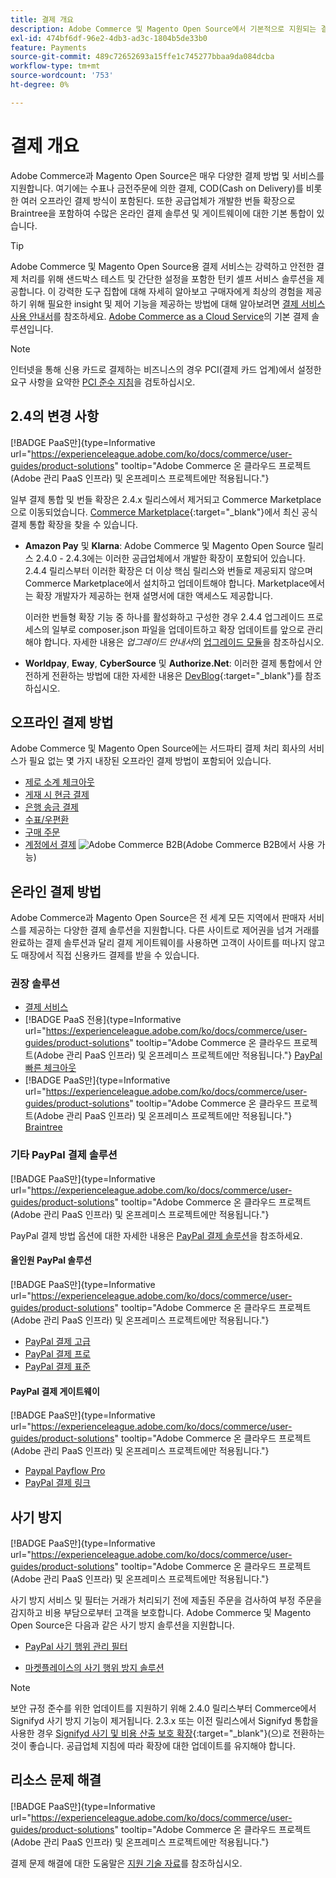 ```yaml
---
title: 결제 개요
description: Adobe Commerce 및 Magento Open Source에서 기본적으로 지원되는 결제 방법 및 서비스에 대해 알아봅니다.
exl-id: 474bf6df-96e2-4db3-ad3c-1804b5de33b0
feature: Payments
source-git-commit: 489c72652693a15ffe1c745277bbaa9da084dcba
workflow-type: tm+mt
source-wordcount: '753'
ht-degree: 0%

---
```


# 결제 개요

Adobe Commerce과 Magento Open Source은 매우 다양한 결제 방법 및 서비스를 지원합니다. 여기에는 수표나 금전주문에 의한 결제, COD(Cash on Delivery)를 비롯한 여러 오프라인 결제 방식이 포함된다. 또한 공급업체가 개발한 번들 확장으로 Braintree을 포함하여 수많은 온라인 결제 솔루션 및 게이트웨이에 대한 기본 통합이 있습니다.

>[!TIP]
>
>Adobe Commerce 및 Magento Open Source용 결제 서비스는 강력하고 안전한 결제 처리를 위해 샌드박스 테스트 및 간단한 설정을 포함한 턴키 셀프 서비스 솔루션을 제공합니다. 이 강력한 도구 집합에 대해 자세히 알아보고 구매자에게 최상의 경험을 제공하기 위해 필요한 insight 및 제어 기능을 제공하는 방법에 대해 알아보려면 [결제 서비스 사용 안내서](https://experienceleague.adobe.com/docs/commerce/payment-services/guide-overview.html?lang=ko)를 참조하세요. [Adobe Commerce as a Cloud Service](https://experienceleague.adobe.com/ko/docs/commerce/cloud-service/overview)의 기본 결제 솔루션입니다.

>[!NOTE]
>
>인터넷을 통해 신용 카드로 결제하는 비즈니스의 경우 PCI(결제 카드 업계)에서 설정한 요구 사항을 요약한 [PCI 준수 지침](../getting-started/compliance-pci.md)을 검토하십시오.

## 2.4의 변경 사항

[!BADGE PaaS만]{type=Informative url="https://experienceleague.adobe.com/ko/docs/commerce/user-guides/product-solutions" tooltip="Adobe Commerce 온 클라우드 프로젝트(Adobe 관리 PaaS 인프라) 및 온프레미스 프로젝트에만 적용됩니다."}

일부 결제 통합 및 번들 확장은 2.4.x 릴리스에서 제거되고 Commerce Marketplace으로 이동되었습니다. [Commerce Marketplace](https://marketplace.magento.com/extensions/payments-security.html){:target="_blank"}에서 최신 공식 결제 통합 확장을 찾을 수 있습니다.

- **Amazon Pay** 및 **Klarna**: Adobe Commerce 및 Magento Open Source 릴리스 2.4.0 - 2.4.3에는 이러한 공급업체에서 개발한 확장이 포함되어 있습니다. 2.4.4 릴리스부터 이러한 확장은 더 이상 핵심 릴리스와 번들로 제공되지 않으며 Commerce Marketplace에서 설치하고 업데이트해야 합니다. Marketplace에서는 확장 개발자가 제공하는 현재 설명서에 대한 액세스도 제공합니다.

  이러한 번들형 확장 기능 중 하나를 활성화하고 구성한 경우 2.4.4 업그레이드 프로세스의 일부로 composer.json 파일을 업데이트하고 확장 업데이트를 앞으로 관리해야 합니다. 자세한 내용은 _업그레이드 안내서_&#x200B;의 [업그레이드 모듈](https://experienceleague.adobe.com/docs/commerce-operations/upgrade-guide/modules/upgrade.html?lang=ko)을 참조하십시오.

- **Worldpay**, **Eway**, **CyberSource** 및 **Authorize.Net**: 이러한 결제 통합에서 안전하게 전환하는 방법에 대한 자세한 내용은 [DevBlog](https://community.magento.com/t5/Magento-DevBlog/Deprecation-of-Magento-core-payment-integrations/ba-p/426445){:target="_blank"}를 참조하십시오.

## 오프라인 결제 방법

Adobe Commerce 및 Magento Open Source에는 서드파티 결제 처리 회사의 서비스가 필요 없는 몇 가지 내장된 오프라인 결제 방법이 포함되어 있습니다.

- [제로 소계 체크아웃](zero-subtotal-checkout.md)
- [게재 시 현금 결제](cash-on-delivery.md)
- [은행 송금 결제](bank-transfer.md)
- [수표/우편환](check-money-order.md)
- [구매 주문](purchase-order.md)
- [계정에서 결제](../b2b/enable-basic-features.md#configure-payment-on-account) ![Adobe Commerce B2B](../assets/b2b.svg)(Adobe Commerce B2B에서 사용 가능)

## 온라인 결제 방법

Adobe Commerce과 Magento Open Source은 전 세계 모든 지역에서 판매자 서비스를 제공하는 다양한 결제 솔루션을 지원합니다. 다른 사이트로 제어권을 넘겨 거래를 완료하는 결제 솔루션과 달리 결제 게이트웨이를 사용하면 고객이 사이트를 떠나지 않고도 매장에서 직접 신용카드 결제를 받을 수 있습니다.

### 권장 솔루션

- [결제 서비스](https://experienceleague.adobe.com/docs/commerce/payment-services/guide-overview.html?lang=ko)
- [!BADGE PaaS 전용]{type=Informative url="https://experienceleague.adobe.com/ko/docs/commerce/user-guides/product-solutions" tooltip="Adobe Commerce 온 클라우드 프로젝트(Adobe 관리 PaaS 인프라) 및 온프레미스 프로젝트에만 적용됩니다."} [PayPal 빠른 체크아웃](paypal-express-checkout.md)
- [!BADGE PaaS만]{type=Informative url="https://experienceleague.adobe.com/ko/docs/commerce/user-guides/product-solutions" tooltip="Adobe Commerce 온 클라우드 프로젝트(Adobe 관리 PaaS 인프라) 및 온프레미스 프로젝트에만 적용됩니다."} [Braintree](braintree.md)

### 기타 PayPal 결제 솔루션

[!BADGE PaaS만]{type=Informative url="https://experienceleague.adobe.com/ko/docs/commerce/user-guides/product-solutions" tooltip="Adobe Commerce 온 클라우드 프로젝트(Adobe 관리 PaaS 인프라) 및 온프레미스 프로젝트에만 적용됩니다."}

PayPal 결제 방법 옵션에 대한 자세한 내용은 [PayPal 결제 솔루션](paypal.md)을 참조하세요.

#### 올인원 PayPal 솔루션

[!BADGE PaaS만]{type=Informative url="https://experienceleague.adobe.com/ko/docs/commerce/user-guides/product-solutions" tooltip="Adobe Commerce 온 클라우드 프로젝트(Adobe 관리 PaaS 인프라) 및 온프레미스 프로젝트에만 적용됩니다."}

- [PayPal 결제 고급](paypal-payments-advanced.md)
- [PayPal 결제 프로](paypal-payments-pro.md)
- [PayPal 결제 표준](paypal-payments-standard.md)

#### PayPal 결제 게이트웨이

[!BADGE PaaS만]{type=Informative url="https://experienceleague.adobe.com/ko/docs/commerce/user-guides/product-solutions" tooltip="Adobe Commerce 온 클라우드 프로젝트(Adobe 관리 PaaS 인프라) 및 온프레미스 프로젝트에만 적용됩니다."}

- [Paypal Payflow Pro](paypal-payflow-pro.md)
- [PayPal 결제 링크](paypal-payflow-link.md)

## 사기 방지

[!BADGE PaaS만]{type=Informative url="https://experienceleague.adobe.com/ko/docs/commerce/user-guides/product-solutions" tooltip="Adobe Commerce 온 클라우드 프로젝트(Adobe 관리 PaaS 인프라) 및 온프레미스 프로젝트에만 적용됩니다."}

사기 방지 서비스 및 필터는 거래가 처리되기 전에 제출된 주문을 검사하여 부정 주문을 감지하고 비용 부담으로부터 고객을 보호합니다. Adobe Commerce 및 Magento Open Source은 다음과 같은 사기 방지 솔루션을 지원합니다.

- [PayPal 사기 행위 관리 필터](paypal.md#paypal-fraud-management-filters)

- [마켓플레이스의 사기 행위 방지 솔루션][1]

>[!NOTE]
>
>보안 규정 준수를 위한 업데이트를 지원하기 위해 2.4.0 릴리스부터 Commerce에서 Signifyd 사기 방지 기능이 제거됩니다. 2.3.x 또는 이전 릴리스에서 Signifyd 통합을 사용한 경우 [Signifyd 사기 및 비용 산출 보호 확장](https://marketplace.magento.com/signifyd-module-connect.html){:target="_blank"}(으)로 전환하는 것이 좋습니다. 공급업체 지침에 따라 확장에 대한 업데이트를 유지해야 합니다.

## 리소스 문제 해결

[!BADGE PaaS만]{type=Informative url="https://experienceleague.adobe.com/ko/docs/commerce/user-guides/product-solutions" tooltip="Adobe Commerce 온 클라우드 프로젝트(Adobe 관리 PaaS 인프라) 및 온프레미스 프로젝트에만 적용됩니다."}

결제 문제 해결에 대한 도움말은 [지원 기술 자료](https://experienceleague.adobe.com/docs/commerce-knowledge-base/kb/overview.html?lang=ko)를 참조하십시오.

[1]: https://marketplace.magento.com/catalogsearch/result?q=fraud%20protection
